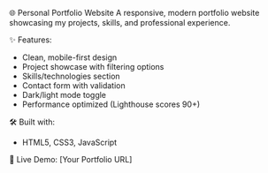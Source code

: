 🌐 Personal Portfolio Website
A responsive, modern portfolio website showcasing my projects, skills, and professional experience.

✨ Features:
- Clean, mobile-first design
- Project showcase with filtering options
- Skills/technologies section
- Contact form with validation
- Dark/light mode toggle
- Performance optimized (Lighthouse scores 90+)

🛠 Built with:
- HTML5, CSS3, JavaScript


🚀 Live Demo: [Your Portfolio URL]
